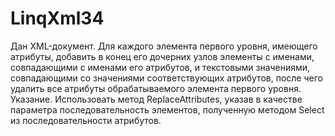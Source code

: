# LinqXml34
Дан XML-документ. Для каждого элемента первого уровня, имеющего атрибуты, добавить в конец его дочерних узлов элементы с именами, совпадающими с именами его атрибутов, и текстовыми значениями, совпадающими со значениями соответствующих атрибутов, после чего удалить все атрибуты обрабатываемого элемента первого уровня. Указание. Использовать метод ReplaceAttributes, указав в качестве параметра последовательность элементов, полученную методом Select из последовательности атрибутов. 
